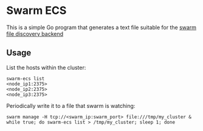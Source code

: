 # Swarm ECS

This is a simple Go program that generates a text file suitable for the [swarm file discovery backend](https://github.com/docker/swarm/tree/master/discovery#using-a-static-file-describing-the-cluster)

## Usage

List the hosts within the cluster:

```console
swarm-ecs list
<node_ip1:2375>
<node_ip2:2375>
<node_ip3:2375>
```

Periodically write it to a file that swarm is watching:

```console
swarm manage -H tcp://<swarm_ip:swarm_port> file:///tmp/my_cluster &
while true; do swarm-ecs list > /tmp/my_cluster; sleep 1; done
```
